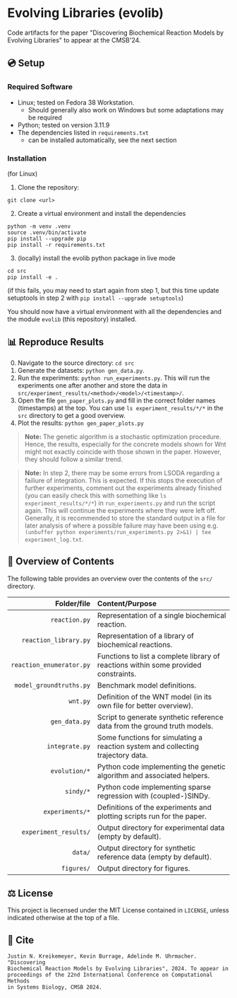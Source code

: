 # Evolving Libraries (evolib)
 
Code artifacts for the paper "Discovering Biochemical Reaction Models by Evolving Libraries" to appear at the CMSB'24.

## :cd: Setup

### Required Software

- Linux; tested on Fedora 38 Workstation.
  - Should generally also work on Windows but some adaptations may be required
- Python; tested on version 3.11.9
- The dependencies listed in `requirements.txt`
  - can be installed automatically, see the next section

### Installation
(for Linux)

1. Clone the repository:
```
git clone <url>
```
2. Create a virtual environment and install the dependencies
```
python -m venv .venv
source .venv/bin/activate
pip install --upgrade pip
pip install -r requirements.txt
```
3. (locally) install the evolib python package in live mode
```
cd src
pip install -e .
```
(if this fails, you may need to start again from step 1, but this time update setuptools in step 2 with `pip install --upgrade setuptools`)

You should now have a virtual environment with all the dependencies and the module `evolib` (this repository) installed.

## :bar_chart: Reproduce Results

0. Navigate to the source directory: `cd src`
1. Generate the datasets: `python gen_data.py`.
2. Run the experiments: `python run_experiments.py`. This will run the experiments one after another and store the data in `src/experiment_results/<method>/<model>/<timestamp>/`.
3. Open the file `gen_paper_plots.py` and fill in the correct folder names (timestamps) at the top. You can use `ls experiment_results/*/*` in the `src` directory to get a good overview.
4. Plot the results: `python gen_paper_plots.py`
 
> **Note:** The genetic algorithm is a stochastic optimization procedure. Hence, the results, especially for the concrete models shown for Wnt might not exactly coincide with those shown in the paper. However, they should follow a similar trend.

> **Note:** In step 2, there may be some errors from LSODA regarding a failiure of integration. This is expected.
> If this stops the execution of further experiments, comment out the experiments already finished (you can easily check this with something like `ls experiment_results/*/*`) in `run_experiments.py` and run the script again.
> This will continue the experiments where they were left off.
> Generally, it is recommended to store the standard output in a file for later analysis of where a possible failure may have been using e.g. `(unbuffer python experiments/run_experiments.py 2>&1) | tee experiment_log.txt`.

## :file_folder: Overview of Contents

The following table provides an overview over the contents of the `src/` directory.

| Folder/file              | Content/Purpose                                                                     |
| ------:                  | :--------                                                                           |
| `reaction.py`            | Representation of a single biochemical reaction.                                    |
| `reaction_library.py`    | Representation of a library of biochemical reactions.                               |
| `reaction_enumerator.py` | Functions to list a complete library of reactions within some provided constraints. |
| `model_groundtruths.py`  | Benchmark model definitions.                                                        |
| `wnt.py`                 | Definition of the WNT model (in its own file for better overview).                  |
| `gen_data.py`            | Script to generate synthetic reference data from the ground truth models.           |
| `integrate.py`           | Some functions for simulating a reaction system and collecting trajectory data.     |
| `evolution/*`            | Python code implementing the genetic algorithm and associated helpers.              |
| `sindy/*`                | Python code implementing sparse regression with (coupled-)SINDy.                    |
| `experiments/*`          | Definitions of the experiments and plotting scripts run for the paper.              |
| `experiment_results/`    | Output directory for experimental data (empty by default).                          |
| `data/`                  | Output directory for synthetic reference data (empty by default).                   |
| `figures/`               | Output directory for figures.                                                       |

## :balance_scale: License

This project is liecensed under the MIT License contained in `LICENSE`, unless indicated otherwise at the top of a file.

## :page_facing_up: Cite

```
Justin N. Kreikemeyer, Kevin Burrage, Adelinde M. Uhrmacher. "Discovering 
Biochemical Reaction Models by Evolving Libraries", 2024. To appear in 
proceedings of the 22nd International Conference on Computational Methods
in Systems Biology, CMSB 2024.
```
